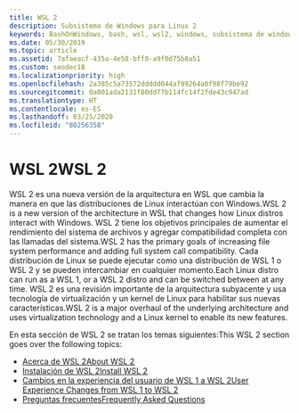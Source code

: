 ```yaml
---
title: WSL 2
description: Subsistema de Windows para Linux 2
keywords: BashOnWindows, bash, wsl, wsl2, windows, subsistema de windows para linux, subsistemawindows, ubuntu, debian, suse, windows 10, instalación
ms.date: 05/30/2019
ms.topic: article
ms.assetid: 7afaeacf-435a-4e58-bff0-a9f0d75b8a51
ms.custom: seodec18
ms.localizationpriority: high
ms.openlocfilehash: 2a385c5a73572ddddd044af99264a0f98f79be92
ms.sourcegitcommit: 0a001ada2131f80dd77b114fc14f2fde43c947ad
ms.translationtype: HT
ms.contentlocale: es-ES
ms.lasthandoff: 03/25/2020
ms.locfileid: "80256358"
---
```

# <a name="wsl-2"></a><span data-ttu-id="69ff4-104">WSL 2</span><span class="sxs-lookup"><span data-stu-id="69ff4-104">WSL 2</span></span>

<span data-ttu-id="69ff4-105">WSL 2 es una nueva versión de la arquitectura en WSL que cambia la manera en que las distribuciones de Linux interactúan con Windows.</span><span class="sxs-lookup"><span data-stu-id="69ff4-105">WSL 2 is a new version of the architecture in WSL that changes how Linux distros interact with Windows.</span></span> <span data-ttu-id="69ff4-106">WSL 2 tiene los objetivos principales de aumentar el rendimiento del sistema de archivos y agregar compatibilidad completa con las llamadas del sistema.</span><span class="sxs-lookup"><span data-stu-id="69ff4-106">WSL 2 has the primary goals of increasing file system performance and adding full system call compatibility.</span></span> <span data-ttu-id="69ff4-107">Cada distribución de Linux se puede ejecutar como una distribución de WSL 1 o WSL 2 y se pueden intercambiar en cualquier momento.</span><span class="sxs-lookup"><span data-stu-id="69ff4-107">Each Linux distro can run as a WSL 1, or a WSL 2 distro and can be switched between at any time.</span></span> <span data-ttu-id="69ff4-108">WSL 2 es una revisión importante de la arquitectura subyacente y usa tecnología de virtualización y un kernel de Linux para habilitar sus nuevas características.</span><span class="sxs-lookup"><span data-stu-id="69ff4-108">WSL 2 is a major overhaul of the underlying architecture and uses virtualization technology and a Linux kernel to enable its new features.</span></span>

<span data-ttu-id="69ff4-109">En esta sección de WSL 2 se tratan los temas siguientes:</span><span class="sxs-lookup"><span data-stu-id="69ff4-109">This WSL 2 section goes over the following topics:</span></span>

* [<span data-ttu-id="69ff4-110">Acerca de WSL 2</span><span class="sxs-lookup"><span data-stu-id="69ff4-110">About WSL 2</span></span>](./wsl2-about.md)
* [<span data-ttu-id="69ff4-111">Instalación de WSL 2</span><span class="sxs-lookup"><span data-stu-id="69ff4-111">Install WSL 2</span></span>](./wsl2-install.md)
* [<span data-ttu-id="69ff4-112">Cambios en la experiencia del usuario de WSL 1 a WSL 2</span><span class="sxs-lookup"><span data-stu-id="69ff4-112">User Experience Changes from WSL 1 to WSL 2</span></span>](./wsl2-ux-changes.md)
* [<span data-ttu-id="69ff4-113">Preguntas frecuentes</span><span class="sxs-lookup"><span data-stu-id="69ff4-113">Frequently Asked Questions</span></span>](./wsl2-faq.md)